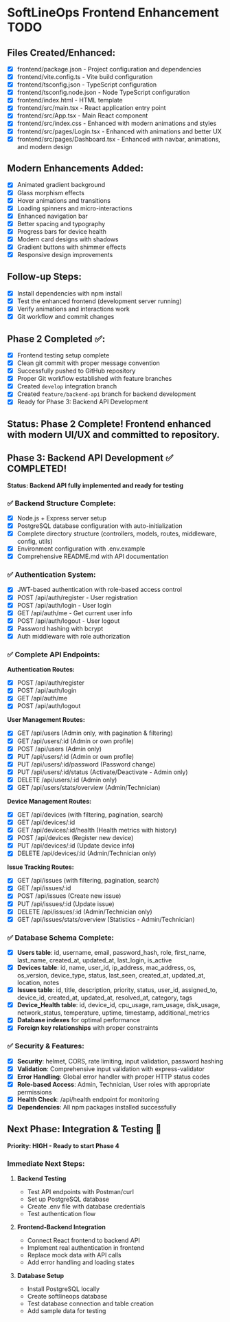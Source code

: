# SoftLineOps Frontend Enhancement TODO

## Files Created/Enhanced:
- [x] frontend/package.json - Project configuration and dependencies
- [x] frontend/vite.config.ts - Vite build configuration
- [x] frontend/tsconfig.json - TypeScript configuration
- [x] frontend/tsconfig.node.json - Node TypeScript configuration
- [x] frontend/index.html - HTML template
- [x] frontend/src/main.tsx - React application entry point
- [x] frontend/src/App.tsx - Main React component
- [x] frontend/src/index.css - Enhanced with modern animations and styles
- [x] frontend/src/pages/Login.tsx - Enhanced with animations and better UX
- [x] frontend/src/pages/Dashboard.tsx - Enhanced with navbar, animations, and modern design

## Modern Enhancements Added:
- [x] Animated gradient background
- [x] Glass morphism effects
- [x] Hover animations and transitions
- [x] Loading spinners and micro-interactions
- [x] Enhanced navigation bar
- [x] Better spacing and typography
- [x] Progress bars for device health
- [x] Modern card designs with shadows
- [x] Gradient buttons with shimmer effects
- [x] Responsive design improvements

## Follow-up Steps:
- [x] Install dependencies with npm install
- [x] Test the enhanced frontend (development server running)
- [x] Verify animations and interactions work
- [x] Git workflow and commit changes

## Phase 2 Completed ✅:
- [x] Frontend testing setup complete
- [x] Clean git commit with proper message convention
- [x] Successfully pushed to GitHub repository
- [x] Proper Git workflow established with feature branches
- [x] Created `develop` integration branch
- [x] Created `feature/backend-api` branch for backend development
- [x] Ready for Phase 3: Backend API Development

## Status: Phase 2 Complete! Frontend enhanced with modern UI/UX and committed to repository.

## Phase 3: Backend API Development ✅ COMPLETED!
**Status: Backend API fully implemented and ready for testing**

### ✅ Backend Structure Complete:
- [x] Node.js + Express server setup
- [x] PostgreSQL database configuration with auto-initialization
- [x] Complete directory structure (controllers, models, routes, middleware, config, utils)
- [x] Environment configuration with .env.example
- [x] Comprehensive README.md with API documentation

### ✅ Authentication System:
- [x] JWT-based authentication with role-based access control
- [x] POST /api/auth/register - User registration
- [x] POST /api/auth/login - User login
- [x] GET /api/auth/me - Get current user info
- [x] POST /api/auth/logout - User logout
- [x] Password hashing with bcrypt
- [x] Auth middleware with role authorization

### ✅ Complete API Endpoints:
**Authentication Routes:**
- [x] POST /api/auth/register
- [x] POST /api/auth/login  
- [x] GET /api/auth/me
- [x] POST /api/auth/logout

**User Management Routes:**
- [x] GET /api/users (Admin only, with pagination & filtering)
- [x] GET /api/users/:id (Admin or own profile)
- [x] POST /api/users (Admin only)
- [x] PUT /api/users/:id (Admin or own profile)
- [x] PUT /api/users/:id/password (Password change)
- [x] PUT /api/users/:id/status (Activate/Deactivate - Admin only)
- [x] DELETE /api/users/:id (Admin only)
- [x] GET /api/users/stats/overview (Admin/Technician)

**Device Management Routes:**
- [x] GET /api/devices (with filtering, pagination, search)
- [x] GET /api/devices/:id
- [x] GET /api/devices/:id/health (Health metrics with history)
- [x] POST /api/devices (Register new device)
- [x] PUT /api/devices/:id (Update device info)
- [x] DELETE /api/devices/:id (Admin/Technician only)

**Issue Tracking Routes:**
- [x] GET /api/issues (with filtering, pagination, search)
- [x] GET /api/issues/:id
- [x] POST /api/issues (Create new issue)
- [x] PUT /api/issues/:id (Update issue)
- [x] DELETE /api/issues/:id (Admin/Technician only)
- [x] GET /api/issues/stats/overview (Statistics - Admin/Technician)

### ✅ Database Schema Complete:
- [x] **Users table**: id, username, email, password_hash, role, first_name, last_name, created_at, updated_at, last_login, is_active
- [x] **Devices table**: id, name, user_id, ip_address, mac_address, os, os_version, device_type, status, last_seen, created_at, updated_at, location, notes
- [x] **Issues table**: id, title, description, priority, status, user_id, assigned_to, device_id, created_at, updated_at, resolved_at, category, tags
- [x] **Device_Health table**: id, device_id, cpu_usage, ram_usage, disk_usage, network_status, temperature, uptime, timestamp, additional_metrics
- [x] **Database indexes** for optimal performance
- [x] **Foreign key relationships** with proper constraints

### ✅ Security & Features:
- [x] **Security**: helmet, CORS, rate limiting, input validation, password hashing
- [x] **Validation**: Comprehensive input validation with express-validator
- [x] **Error Handling**: Global error handler with proper HTTP status codes
- [x] **Role-based Access**: Admin, Technician, User roles with appropriate permissions
- [x] **Health Check**: /api/health endpoint for monitoring
- [x] **Dependencies**: All npm packages installed successfully

## Next Phase: Integration & Testing 🎯
**Priority: HIGH - Ready to start Phase 4**

### Immediate Next Steps:
1. **Backend Testing**
   - Test API endpoints with Postman/curl
   - Set up PostgreSQL database
   - Create .env file with database credentials
   - Test authentication flow

2. **Frontend-Backend Integration**
   - Connect React frontend to backend API
   - Implement real authentication in frontend
   - Replace mock data with API calls
   - Add error handling and loading states

3. **Database Setup**
   - Install PostgreSQL locally
   - Create softlineops database
   - Test database connection and table creation
   - Add sample data for testing

